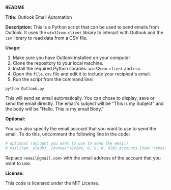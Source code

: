 **README**

**Title:** Outlook Email Automation

**Description:** This is a Python script that can be used to send emails from Outlook. It uses the `win32com.client` library to interact with Outlook and the `csv` library to read data from a CSV file.

**Usage:**

1. Make sure you have Outlook installed on your computer
2. Clone the repository to your local machine.
3. Install the required Python libraries: `win32com.client` and `csv`.
4. Open the `file.csv` file and edit it to include your recipient's email.
5. Run the script from the command line:

```
python Outlook.py
```

This will send an email automatically. You can chose to display, save or send the email directly. The email's subject will be "This is my Subject" and the body will be "Hello, This is my email Body."

**Optional:**

You can also specify the email account that you want to use to send the email. To do this, uncomment the following line in the code:

```python
# optional (account you want to use to send the email)
# mailItem._oleobj_.Invoke(*(64209, 0, 8, 0, olNS.Accounts.Item('<email@gmail.com')))
```

Replace `<email@gmail.com>` with the email address of the account that you want to use.

**License:**

This code is licensed under the MIT License.
